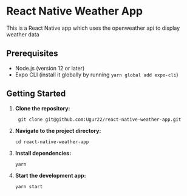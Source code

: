 # React Native  Weather App

This is a React Native app which uses the openweather api to display weather data

## Prerequisites

- Node.js (version 12 or later)
- Expo CLI (install it globally by running `yarn global add expo-cli`)

## Getting Started

1. **Clone the repository:**

    ``` git clone git@github.com:Ugur22/react-native-weather-app.git```

2. **Navigate to the project directory:**

    ```cd react-native-weather-app```

3. **Install dependencies:**

    ```yarn```

4. **Start the development app:**

    ```yarn start```